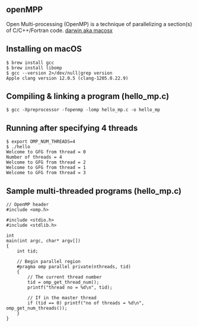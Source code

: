 ## openMPP
Open Multi-processing (OpenMP) is a technique of parallelizing a section(s) of C/C++/Fortran code.
[darwin aka macosx](https://www.openmp.org)
## Installing on macOS
```
$ brew install gcc
$ brew install libomp
$ gcc --version 2>/dev/null|grep version
Apple clang version 12.0.5 (clang-1205.0.22.9)
```
## Compiling & linking a program (hello_mp.c)
```
$ gcc -Xpreprocessor -fopenmp -lomp hello_mp.c -o hello_mp
```
## Running after specifying 4 threads
```
$ export OMP_NUM_THREADS=4
$ ./hello
Welcome to GFG from thread = 0
Number of threads = 4
Welcome to GFG from thread = 2
Welcome to GFG from thread = 1
Welcome to GFG from thread = 3
```
## Sample multi-threaded programs (hello_mp.c)
```
// OpenMP header
#include <omp.h>

#include <stdio.h>
#include <stdlib.h>

int
main(int argc, char* argv[])
{
    int tid;

    // Begin parallel region
    #pragma omp parallel private(nthreads, tid)
    {   
        // The current thread number
        tid = omp_get_thread_num(); 
        printf("thread no = %d\n", tid);
        
        // If in the master thread
        if (tid == 0) printf("no of threads = %d\n", omp_get_num_threads());
    }
}
```

